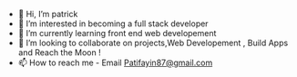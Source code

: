 - 👋 Hi, I’m patrick
- 👀 I’m interested in becoming a full stack developer
- 🌱 I’m currently learning front end web developement 
- 💞️ I’m looking to collaborate on projects,Web Developement , Build Apps and Reach the Moon !
- 📫 How to reach me - Email Patifayin87@gmail.com

<!---
fayen1987/fayen1987 is a ✨ special ✨ repository because its `README.md` (this file) appears on your GitHub profile.
You can click the Preview link to take a look at your changes.
--->
